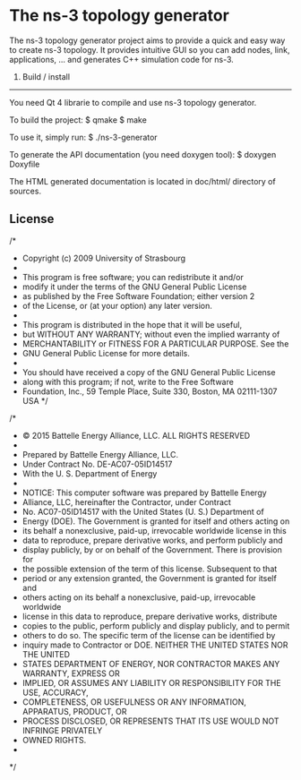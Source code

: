 The ns-3 topology generator
===========================

The ns-3 topology generator project aims to provide a quick and easy way to create ns-3 topology.
It provides intuitive GUI so you can add nodes, link, applications, ... and generates C++ simulation 
code for ns-3.

1) Build / install
------------------

You need Qt 4 librarie to compile and use ns-3 topology generator.

To build the project:
 $ qmake
 $ make 

To use it, simply run:
 $ ./ns-3-generator

To generate the API documentation (you need doxygen tool):
$ doxygen Doxyfile

The HTML generated documentation is located in doc/html/ directory of sources.

License
------------------
/*
 * Copyright (c) 2009 University of Strasbourg
 * 
 * This program is free software; you can redistribute it and/or
 * modify it under the terms of the GNU General Public License
 * as published by the Free Software Foundation; either version 2
 * of the License, or (at your option) any later version.
 *
 * This program is distributed in the hope that it will be useful,
 * but WITHOUT ANY WARRANTY; without even the implied warranty of
 * MERCHANTABILITY or FITNESS FOR A PARTICULAR PURPOSE.  See the
 * GNU General Public License for more details.
 *
 * You should have received a copy of the GNU General Public License
 * along with this program; if not, write to the Free Software
 * Foundation, Inc., 59 Temple Place, Suite 330, Boston, MA  02111-1307  USA
 */

/*
 * © 2015 Battelle Energy Alliance, LLC. ALL RIGHTS RESERVED
 *
 * Prepared by Battelle Energy Alliance, LLC.
 * Under Contract No. DE-AC07-05ID14517
 * With the U. S. Department of Energy
 *
 * NOTICE:  This computer software was prepared by Battelle Energy
 * Alliance, LLC, hereinafter the Contractor, under Contract
 * No. AC07-05ID14517 with the United States (U. S.) Department of
 * Energy (DOE).  The Government is granted for itself and others acting on
 * its behalf a nonexclusive, paid-up, irrevocable worldwide license in this
 * data to reproduce, prepare derivative works, and perform publicly and
 * display publicly, by or on behalf of the Government. There is provision for
 * the possible extension of the term of this license.  Subsequent to that
 * period or any extension granted, the Government is granted for itself and
 * others acting on its behalf a nonexclusive, paid-up, irrevocable worldwide
 * license in this data to reproduce, prepare derivative works, distribute
 * copies to the public, perform publicly and display publicly, and to permit
 * others to do so.  The specific term of the license can be identified by
 * inquiry made to Contractor or DOE.  NEITHER THE UNITED STATES NOR THE UNITED
 * STATES DEPARTMENT OF ENERGY, NOR CONTRACTOR MAKES ANY WARRANTY, EXPRESS OR
 * IMPLIED, OR ASSUMES ANY LIABILITY OR RESPONSIBILITY FOR THE USE, ACCURACY,
 * COMPLETENESS, OR USEFULNESS OR ANY INFORMATION, APPARATUS, PRODUCT, OR
 * PROCESS DISCLOSED, OR REPRESENTS THAT ITS USE WOULD NOT INFRINGE PRIVATELY
 * OWNED RIGHTS.
 * 
 */
